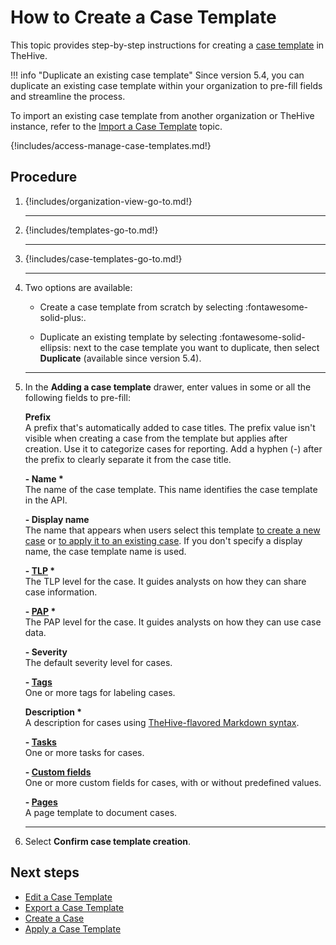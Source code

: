 # How to Create a Case Template

This topic provides step-by-step instructions for creating a [case template](about-case-templates.md) in TheHive.

!!! info "Duplicate an existing case template"
    Since version 5.4, you can duplicate an existing case template within your organization to pre-fill fields and streamline the process.

To import an existing case template from another organization or TheHive instance, refer to the [Import a Case Template](import-a-case-template.md) topic.

{!includes/access-manage-case-templates.md!}

<h2>Procedure</h2>

1. {!includes/organization-view-go-to.md!}

    ---

2. {!includes/templates-go-to.md!}

    ---

3. {!includes/case-templates-go-to.md!}

    ---

4. Two options are available:

    * Create a case template from scratch by selecting :fontawesome-solid-plus:.

    * Duplicate an existing template by selecting :fontawesome-solid-ellipsis: next to the case template you want to duplicate, then select **Duplicate** (available since version 5.4).

    ---

5. In the **Adding a case template** drawer, enter values in some or all the following fields to pre-fill:

    **Prefix**  
    A prefix that's automatically added to case titles. The prefix value isn't visible when creating a case from the template but applies after creation. Use it to categorize cases for reporting. Add a hyphen (*-*) after the prefix to clearly separate it from the case title.
        
    **- Name \***  
    The name of the case template. This name identifies the case template in the API.
    
    **- Display name**  
    The name that appears when users select this template [to create a new case](../../../../analyst-corner/cases/create-a-new-case.md) or [to apply it to an existing case](../../../../analyst-corner/cases/apply-a-case-template.md). If you don't specify a display name, the case template name is used.
    
    **- [TLP](https://www.misp-project.org/taxonomies.html#_tlp) \***  
    The TLP level for the case. It guides analysts on how they can share case information.
    
    **- [PAP](https://www.misp-project.org/taxonomies.html#_pap) \***  
    The PAP level for the case. It guides analysts on how they can use case data.
    
    **- Severity**  
    The default severity level for cases.
    
    **- [Tags](../../../../analyst-corner/cases/tags/add-tags.md)**  
    One or more tags for labeling cases.
    
    **Description \***  
    A description for cases using [TheHive-flavored Markdown syntax](../../../../thehive-flavored-markdown.md).
    
    **- [Tasks](../../../../analyst-corner/cases/add-tasks-to-a-case.md)**  
    One or more tasks for cases.
    
    **- [Custom fields](../../../../analyst-corner/cases/add-custom-fields.md)**  
    One or more custom fields for cases, with or without predefined values.
    
    **- [Pages](../../../../knowledge-base/create-a-knowledge-base-page.md#create-a-page-at-the-case-level)**  
    A page template to document cases.

    ---

6. Select **Confirm case template creation**.

<h2>Next steps</h2>

* [Edit a Case Template](edit-a-case-template.md)
* [Export a Case Template](export-a-case-template.md)
* [Create a Case](../../../../analyst-corner/cases/create-a-new-case.md)
* [Apply a Case Template](../../../../analyst-corner/cases/apply-a-case-template.md)